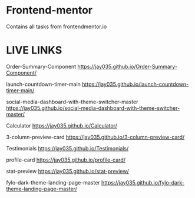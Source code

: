 # Frontend-mentor
Contains all tasks from frontendmentor.io

# LIVE LINKS

Order-Summary-Component
https://jay035.github.io/Order-Summary-Component/

launch-countdown-timer-main
https://jay035.github.io/launch-countdown-timer-main/

social-media-dashboard-with-theme-switcher-master
https://jay035.github.io/social-media-dashboard-with-theme-switcher-master/

Calculator
https://jay035.github.io/Calculator/

3-column-preview-card
https://jay035.github.io/3-column-preview-card/

Testimonials
https://jay035.github.io/Testimonials/

profile-card
https://jay035.github.io/profile-card/

stat-preview
https://jay035.github.io/stat-preview/

fylo-dark-theme-landing-page-master
https://jay035.github.io/fylo-dark-theme-landing-page-master/

